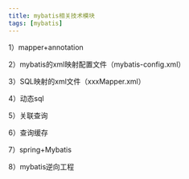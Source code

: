 ```yaml
---
title: mybatis相关技术模块
tags: [mybatis]
---
```


1）mapper+annotation

2）mybatis的xml映射配置文件（mybatis-config.xml）

3）SQL映射的xml文件（xxxMapper.xml）

4）动态sql

5）关联查询

6）查询缓存

7）spring+Mybatis

8）mybatis逆向工程